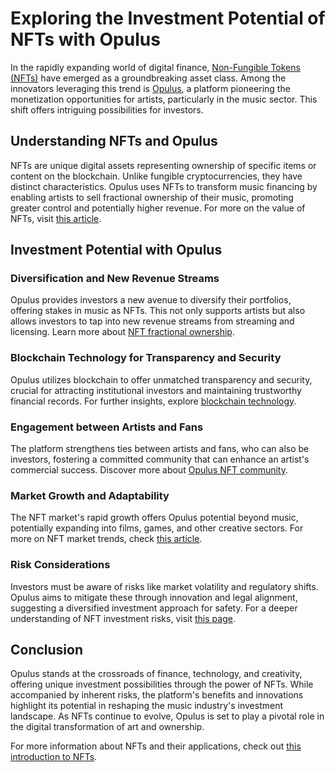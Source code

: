 # Exploring the Investment Potential of NFTs with Opulus

In the rapidly expanding world of digital finance, [Non-Fungible Tokens (NFTs)](https://en.wikipedia.org/wiki/Non-fungible_token) have emerged as a groundbreaking asset class. Among the innovators leveraging this trend is [Opulus](https://www.opulus.org/), a platform pioneering the monetization opportunities for artists, particularly in the music sector. This shift offers intriguing possibilities for investors.

## Understanding NFTs and Opulus

NFTs are unique digital assets representing ownership of specific items or content on the blockchain. Unlike fungible cryptocurrencies, they have distinct characteristics. Opulus uses NFTs to transform music financing by enabling artists to sell fractional ownership of their music, promoting greater control and potentially higher revenue. For more on the value of NFTs, visit [this article](https://www.license-token.com/wiki/why-are-nf-ts-valuable).

## Investment Potential with Opulus

### Diversification and New Revenue Streams

Opulus provides investors a new avenue to diversify their portfolios, offering stakes in music as NFTs. This not only supports artists but also allows investors to tap into new revenue streams from streaming and licensing. Learn more about [NFT fractional ownership](https://www.license-token.com/wiki/nft-fractional-ownership).

### Blockchain Technology for Transparency and Security

Opulus utilizes blockchain to offer unmatched transparency and security, crucial for attracting institutional investors and maintaining trustworthy financial records. For further insights, explore [blockchain technology](https://www.license-token.com/wiki/what-is-blockchain).

### Engagement between Artists and Fans

The platform strengthens ties between artists and fans, who can also be investors, fostering a committed community that can enhance an artist's commercial success. Discover more about [Opulus NFT community](https://www.license-token.com/wiki/opulus-nft-community).

### Market Growth and Adaptability

The NFT market's rapid growth offers Opulus potential beyond music, potentially expanding into films, games, and other creative sectors. For more on NFT market trends, check [this article](https://www.license-token.com/wiki/nft-market-trends).

### Risk Considerations

Investors must be aware of risks like market volatility and regulatory shifts. Opulus aims to mitigate these through innovation and legal alignment, suggesting a diversified investment approach for safety. For a deeper understanding of NFT investment risks, visit [this page](https://www.license-token.com/wiki/nft-investment-risks).

## Conclusion

Opulus stands at the crossroads of finance, technology, and creativity, offering unique investment possibilities through the power of NFTs. While accompanied by inherent risks, the platform's benefits and innovations highlight its potential in reshaping the music industry's investment landscape. As NFTs continue to evolve, Opulus is set to play a pivotal role in the digital transformation of art and ownership.

For more information about NFTs and their applications, check out [this introduction to NFTs](https://opensea.io/blog/guides/non-fungible-tokens/).